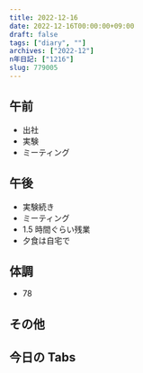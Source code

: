 ```yaml
---
title: 2022-12-16
date: 2022-12-16T00:00:00+09:00
draft: false
tags: ["diary", ""]
archives: ["2022-12"]
n年日記: ["1216"]
slug: 779005
---
```


## 午前

- 出社
- 実験
- ミーティング

## 午後

- 実験続き
- ミーティング
- 1.5 時間ぐらい残業
- 夕食は自宅で

## 体調

- 78

## その他

## 今日の Tabs
